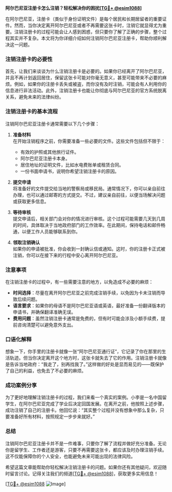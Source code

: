 **阿尔巴尼亚注册卡怎么注销？轻松解决你的困扰[[TG💪+ @esim1088](https://t.me/s/esim1088)]**

在阿尔巴尼亚，注册卡（类似于身份证明文件）是每个居民和长期居留者的重要证件。然而，当你决定离开阿尔巴尼亚或者不再需要这张卡时，注销它就显得尤为重要。注销注册卡的过程可能会让人感到困惑，但只要你了解了正确的步骤，整个过程其实并不复杂。本文将为你详细介绍如何注销阿尔巴尼亚注册卡，帮助你顺利解决这一问题。

### 注销注册卡的必要性

首先，让我们来谈谈为什么注销注册卡是必要的。如果你已经离开了阿尔巴尼亚，并且不再计划返回居住，保留这张卡可能对你毫无意义，甚至可能带来不必要的麻烦。例如，如果你的注册卡丢失或被盗，而你没有及时注销，可能会有人利用你的信息进行非法活动。此外，注销注册卡也能让你彻底与阿尔巴尼亚的官方系统脱离关系，避免未来的法律纠纷。

### 注销注册卡的基本流程

注销阿尔巴尼亚注册卡通常需要以下几个步骤：

1. **准备材料**  
   在开始注销程序之前，你需要准备一些必要的文件。这些文件包括但不限于：
   - 有效的护照或其他旅行证件。
   - 阿尔巴尼亚注册卡本身。
   - 居住地址的证明文件，比如水电费账单或租赁合同。
   - 一份书面申请书，说明你希望注销注册卡的原因。

2. **提交申请**  
   将准备好的文件提交给当地的警察局或移民局。通常情况下，你可以亲自前往办理，也可以通过邮寄的方式提交。不过，建议亲自前往，以便当场解决问题或获取更多信息。

3. **等待审核**  
   提交申请后，相关部门会对你的情况进行审核。这个过程可能需要几天到几周的时间，具体取决于当地政府部门的工作效率。在此期间，保持电话和邮件畅通，以便工作人员能够联系到你。

4. **领取注销确认**  
   如果你的申请被批准，你会收到一封确认信或通知。这时，你的注册卡正式被注销，你可以在接下来的行程中安心离开阿尔巴尼亚。

### 注意事项

在注销注册卡的过程中，有一些需要注意的地方，以免造成不必要的麻烦：

- **时间选择**：尽量在离开阿尔巴尼亚之前完成注销手续，以免因为卡未注销而导致后续问题。
- **语言要求**：如果你的母语不是阿尔巴尼亚语或英语，最好准备一份翻译版本的申请书，并确保翻译准确无误。
- **费用问题**：虽然注销注册卡通常是免费的，但有时可能会涉及小额手续费，提前咨询清楚可以避免意外支出。

### 口语化解释

想象一下，你手里的注册卡就像一张“阿尔巴尼亚通行证”，它记录了你在那里的生活轨迹。但当你决定离开这个地方时，这张卡就失去了它的作用。注销注册卡就像是告诉当地政府：“我走了，别再找我了。”这样做的好处是显而易见的——既保护了自己的利益，也免去了不必要的麻烦。

### 成功案例分享

为了更好地理解注销注册卡的过程，我们来看一个真实的案例。小李是一名中国留学生，在阿尔巴尼亚完成了学业后决定回国发展。在离开之前，他按照上述步骤，成功注销了自己的注册卡。他回忆说：“其实整个过程并没有想象中那么复杂，只要准备好所有材料，按照规定一步步来就好。”

### 总结

注销阿尔巴尼亚注册卡并不是一件难事，只要你了解了流程并做好充分准备。无论你是留学生、工作者还是游客，只要不再需要这张卡，都应该及时办理注销手续。这不仅能保障你的个人安全，也能避免未来可能出现的法律风险。

希望这篇文章能帮助你轻松解决注销注册卡的问题。如果你还有其他疑问，欢迎随时留言讨论。记得关注我们的频道[[TG💪+ @esim1088](https://t.me/s/esim1088)]，获取更多实用信息！

[[TG💪+ @esim1088](https://t.me/s/esim1088) ![Image](https://i.postimg.cc/4NQfJmqS/Snipaste-2025-05-13-00-14-12.png)]
